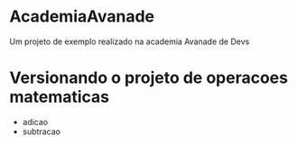 # AcademiaAvanade
Um projeto de exemplo realizado na academia Avanade de Devs

# Versionando o projeto de operacoes matematicas

+ adicao
+ subtracao